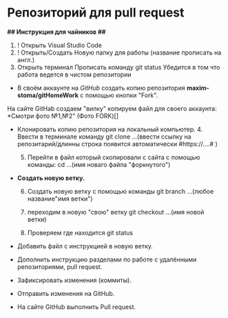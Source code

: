# Репозиторий для pull request

**## Инструкция для чайников ##**
 1. ! Открыть Visual Studio Code 
 2. ! Открыть/Создать Новую папку для работы (название прописать на англ.)
 3.   Открыть терминал 
      Прописать команду git status
      Убедится в том что работа ведется в чистом репозитории

* В своём аккаунте на *GitHub* создать копию репозитория **maxim-stoma/gitHomeWork** с помощью кнопки "Fork".

На сайте GitHab создаем "вилку" копируем файл для своего аккаунта: *Смотри фото №1,№2"
(Фото FORK)[]

* Клонировать копию репозитория на локальный компьютер.
  4. Ввести в терминале команду git clone ...(ввести ссылку на репозитарий/длинны строка появится автоматически #https://....# )

  5. Перейти в файл который скопировали с сайта 
     с помощью команды: cd ...(имя новаго файла "форкнутого")

* **Создать новую ветку.**

  6. Создать новую ветку с помощью команды 
     git branch ...(любое название"имя ветки")

  7. переходим в новую "свою" ветку 
    git checkout ...(имя новой ветки)
    

  8. Проверяем где находится
     git status
     
* Добавить файл с инструкцией в новую ветку.
* Дополнить инструкцию разделами по работе с удалёнными репозиториями, pull request.
* Зафиксировать изменения (коммиты).
* Отправить изменения на GitHub.
* На сайте GitHub выполнить Pull request.
